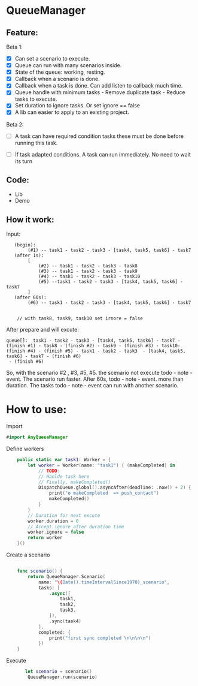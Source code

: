 # QueueManager

## Feature:

Beta 1:
- [x] Can set a scenario to execute.
- [x] Queue can run with many scenarios inside.
- [x] State of the queue: working, resting.
- [x] Callback when a scenario is done.  
- [x] Callback when a task is done. Can add listen to callback much time.
- [x] Queue handle with minimum tasks - Remove duplicate task - Reduce tasks to execute.
- [x] Set duration to ignore tasks. Or set ignore == false
- [x] A lib can easier to apply to an existing project.

Beta 2:
- [ ] A task can have required condition tasks these must be done before running this task.
- [ ] If task adapted conditions. A task can run immediately. No need to wait its turn


## Code:
- Lib
- Demo


## How it work:

Input:

```
   (begin):
        (#1) -- task1 - task2 - task3 - [task4, task5, task6] - task7
   (after 1s):
        [
            (#2) -- task1 - task2 - task3 - task8
            (#3) -- task1 - task2 - task3 - task9
            (#4) -- task1 - task2 - task3 - task10
            (#5) --task1 - task2 - task3 - [task4, task5, task6] - task7
        ]
   (after 60s):
        (#6) -- task1 - task2 - task3 - [task4, task5, task6] - task7
        
        
    // with task8, task9, task10 set irnore = false

```

 After prepare and will excute:

```
queue[]:  task1 - task2 - task3 - [task4, task5, task6] - task7 - (finish #1) - task8 - (finish #2) - task9 - (finish #3) - task10- (finish #4) - (finish #5) - task1 - task2 - task3  - [task4, task5, task6] - task7 - (finish #6)
 - (finish #6)

```

So, with the scenario #2 , #3, #5, #5. the scenario not execute  todo - note - event. The scenario run faster.
After 60s, todo - note - event. more than duration. The tasks todo - note - event can run with another scenario.

# How to use:

Import

``` swift
#import AnyQueueManager
```


Define workers

```swift
    public static var task1: Worker = {
        let worker = Worker(name: "task1") { (makeCompleted) in
            // TODO:
            // Hanlde task here
            // Finally, makeCompleted()
            DispatchQueue.global().asyncAfter(deadline: .now() + 2) {
                print("✪ makeCompleted  => push_contact")
                makeCompleted()
            }
        }
        // Duration for next excute
        worker.duration = 0
        // Accept ignore after duration time
        worker.ignore = false
        return worker
    }()

```
Create a scenario

```swift

    func scenario() {
        return QueueManager.Scenario(
            name: "\(Date().timeIntervalSince1970)_scenario",
            tasks: [
                .async([
                    task1,
                    task2,
                    task3,
                ]),
                .sync(task4)
            ],
            completed: {
                print("first sync completed \n\n\n\n")
            })
    }

```

Execute

```swift
       let scenario = scenario()
        QueueManager.run(scenario)
```

